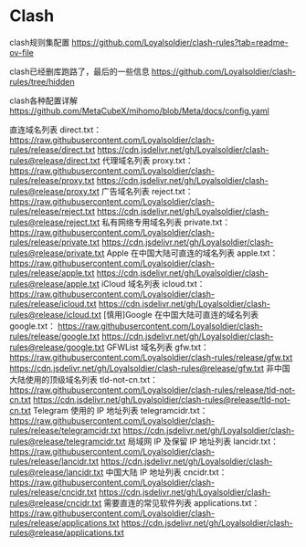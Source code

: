 # Clash

clash规则集配置 https://github.com/Loyalsoldier/clash-rules?tab=readme-ov-file

clash已经删库跑路了，最后的一些信息 https://github.com/Loyalsoldier/clash-rules/tree/hidden


clash各种配置详解 https://github.com/MetaCubeX/mihomo/blob/Meta/docs/config.yaml

直连域名列表 direct.txt：
https://raw.githubusercontent.com/Loyalsoldier/clash-rules/release/direct.txt
https://cdn.jsdelivr.net/gh/Loyalsoldier/clash-rules@release/direct.txt
代理域名列表 proxy.txt：
https://raw.githubusercontent.com/Loyalsoldier/clash-rules/release/proxy.txt
https://cdn.jsdelivr.net/gh/Loyalsoldier/clash-rules@release/proxy.txt
广告域名列表 reject.txt：
https://raw.githubusercontent.com/Loyalsoldier/clash-rules/release/reject.txt
https://cdn.jsdelivr.net/gh/Loyalsoldier/clash-rules@release/reject.txt
私有网络专用域名列表 private.txt：
https://raw.githubusercontent.com/Loyalsoldier/clash-rules/release/private.txt
https://cdn.jsdelivr.net/gh/Loyalsoldier/clash-rules@release/private.txt
Apple 在中国大陆可直连的域名列表 apple.txt：
https://raw.githubusercontent.com/Loyalsoldier/clash-rules/release/apple.txt
https://cdn.jsdelivr.net/gh/Loyalsoldier/clash-rules@release/apple.txt
iCloud 域名列表 icloud.txt：
https://raw.githubusercontent.com/Loyalsoldier/clash-rules/release/icloud.txt
https://cdn.jsdelivr.net/gh/Loyalsoldier/clash-rules@release/icloud.txt
[慎用]Google 在中国大陆可直连的域名列表 google.txt：
https://raw.githubusercontent.com/Loyalsoldier/clash-rules/release/google.txt
https://cdn.jsdelivr.net/gh/Loyalsoldier/clash-rules@release/google.txt
GFWList 域名列表 gfw.txt：
https://raw.githubusercontent.com/Loyalsoldier/clash-rules/release/gfw.txt
https://cdn.jsdelivr.net/gh/Loyalsoldier/clash-rules@release/gfw.txt
非中国大陆使用的顶级域名列表 tld-not-cn.txt：
https://raw.githubusercontent.com/Loyalsoldier/clash-rules/release/tld-not-cn.txt
https://cdn.jsdelivr.net/gh/Loyalsoldier/clash-rules@release/tld-not-cn.txt
Telegram 使用的 IP 地址列表 telegramcidr.txt：
https://raw.githubusercontent.com/Loyalsoldier/clash-rules/release/telegramcidr.txt
https://cdn.jsdelivr.net/gh/Loyalsoldier/clash-rules@release/telegramcidr.txt
局域网 IP 及保留 IP 地址列表 lancidr.txt：
https://raw.githubusercontent.com/Loyalsoldier/clash-rules/release/lancidr.txt
https://cdn.jsdelivr.net/gh/Loyalsoldier/clash-rules@release/lancidr.txt
中国大陆 IP 地址列表 cncidr.txt：
https://raw.githubusercontent.com/Loyalsoldier/clash-rules/release/cncidr.txt
https://cdn.jsdelivr.net/gh/Loyalsoldier/clash-rules@release/cncidr.txt
需要直连的常见软件列表 applications.txt：
https://raw.githubusercontent.com/Loyalsoldier/clash-rules/release/applications.txt
https://cdn.jsdelivr.net/gh/Loyalsoldier/clash-rules@release/applications.txt
